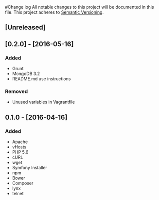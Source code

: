 #Change log
All notable changes to this project will be documented in this file.
This project adheres to [Semantic Versioning](http://semver.org/).

## [Unreleased]

## [0.2.0] - [2016-05-16]
### Added
* Grunt
* MongoDB 3.2
* README.md use instructions

### Removed
* Unused variables in Vagrantfile

## 0.1.0 - [2016-04-16]
### Added
* Apache
* vHosts
* PHP 5.6
* cURL
* wget
* Symfony Installer
* npm
* Bower
* Composer
* lynx
* telnet



